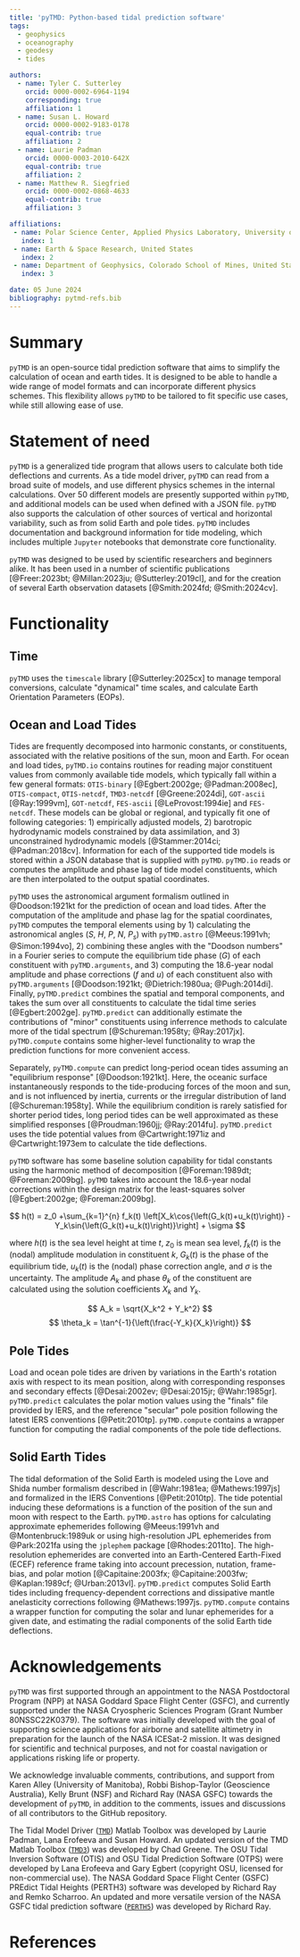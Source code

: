 ```yaml
---
title: 'pyTMD: Python-based tidal prediction software'
tags:
  - geophysics
  - oceanography
  - geodesy
  - tides

authors:
  - name: Tyler C. Sutterley
    orcid: 0000-0002-6964-1194
    corresponding: true
    affiliation: 1
  - name: Susan L. Howard
    orcid: 0000-0002-9183-0178
    equal-contrib: true
    affiliation: 2
  - name: Laurie Padman
    orcid: 0000-0003-2010-642X
    equal-contrib: true
    affiliation: 2
  - name: Matthew R. Siegfried
    orcid: 0000-0002-0868-4633
    equal-contrib: true
    affiliation: 3

affiliations:
 - name: Polar Science Center, Applied Physics Laboratory, University of Washington, United States
   index: 1
 - name: Earth & Space Research, United States
   index: 2
 - name: Department of Geophysics, Colorado School of Mines, United States
   index: 3

date: 05 June 2024
bibliography: pytmd-refs.bib
---
```


# Summary

`pyTMD` is an open-source tidal prediction software that aims to simplify the calculation of ocean and earth tides. It is designed to be able to handle a wide range of model formats and can incorporate different physics schemes. This flexibility allows `pyTMD` to be tailored to fit specific use cases, while still allowing ease of use.

# Statement of need

`pyTMD` is a generalized tide program that allows users to calculate both tide deflections and currents. As a tide model driver, `pyTMD` can read from a broad suite of models, and use different physics schemes in the internal calculations. Over 50 different models are presently supported within `pyTMD`, and additional models can be used when defined with a JSON file. `pyTMD` also supports the calculation of other sources of vertical and horizontal variability, such as from solid Earth and pole tides. `pyTMD` includes documentation and background information for tide modeling, which includes multiple `Jupyter` notebooks that demonstrate core functionality.

`pyTMD` was designed to be used by scientific researchers and beginners alike. It has been used in a number of scientific publications [@Freer:2023bt; @Millan:2023ju; @Sutterley:2019cl], and for the creation of several Earth observation datasets [@Smith:2024fd; @Smith:2024cv]. 

# Functionality

## Time

`pyTMD` uses the `timescale` library [@Sutterley:2025cx] to manage temporal conversions, calculate "dynamical" time scales, and calculate Earth Orientation Parameters (EOPs). 

## Ocean and Load Tides

Tides are frequently decomposed into harmonic constants, or constituents, associated with the relative positions of the sun, moon and Earth. For ocean and load tides, `pyTMD.io` contains routines for reading major constituent values from commonly available tide models, which typically fall within a few general formats: `OTIS-binary` [@Egbert:2002ge; @Padman:2008ec], `OTIS-compact`, `OTIS-netcdf`, `TMD3-netcdf` [@Greene:2024di], `GOT-ascii` [@Ray:1999vm], `GOT-netcdf`, `FES-ascii` [@LeProvost:1994ie] and `FES-netcdf`. These models can be global or regional, and typically fit one of following categories: 1) empirically adjusted models, 2) barotropic hydrodynamic models constrained by data assimilation, and 3) unconstrained hydrodynamic models [@Stammer:2014ci; @Padman:2018cv]. Information for each of the supported tide models is stored within a JSON database that is supplied with `pyTMD`. `pyTMD.io` reads or computes the amplitude and phase lag of tide model constituents, which are then interpolated to the output spatial coordinates. 

`pyTMD` uses the astronomical argument formalism outlined in @Doodson:1921kt for the prediction of ocean and load tides. After the computation of the amplitude and phase lag for the spatial coordinates, `pyTMD` computes the temporal elements using by 1) calculating the astronomical angles ($S$, $H$, $P$, $N$, $P_s$) with `pyTMD.astro` [@Meeus:1991vh; @Simon:1994vo], 2) combining these angles with the "Doodson numbers" in a Fourier series to compute the equilibrium tide phase ($G$) of each constituent with `pyTMD.arguments`, and 3) computing the 18.6-year nodal amplitude and phase corrections ($f$ and $u$) of each constituent also with `pyTMD.arguments` [@Doodson:1921kt; @Dietrich:1980ua; @Pugh:2014di]. Finally, `pyTMD.predict` combines the spatial and temporal components, and takes the sum over all constituents to calculate the tidal time series [@Egbert:2002ge]. `pyTMD.predict` can additionally estimate the contributions of "minor" constituents using inferrence methods to calculate more of the tidal spectrum [@Schureman:1958ty; @Ray:2017jx]. `pyTMD.compute` contains some higher-level functionality to wrap the prediction functions for more convenient access.

Separately, `pyTMD.compute` can predict long-period ocean tides assuming an "equilibrium response" [@Doodson:1921kt]. Here, the oceanic surface instantaneously responds to the tide-producing forces of the moon and sun, and is not influenced by inertia, currents or the irregular distribution of land [@Schureman:1958ty]. While the equilibrium condition is rarely satisfied for shorter period tides, long period tides can be well approximated as these simplified responses [@Proudman:1960jj; @Ray:2014fu]. `pyTMD.predict` uses the tide potential values from @Cartwright:1971iz and @Cartwright:1973em to calculate the tide deflections.

`pyTMD` software has some baseline solution capability for tidal constants using the harmonic method of decomposition [@Foreman:1989dt; @Foreman:2009bg]. `pyTMD` takes into account the 18.6-year nodal corrections within the design matrix for the least-squares solver [@Egbert:2002ge; @Foreman:2009bg].

$$
h(t) = z_0 +\sum_{k=1}^{n} f_k(t) \left[X_k\cos{\left(G_k(t)+u_k(t)\right)} - Y_k\sin{\left(G_k(t)+u_k(t)\right)}\right] + \sigma
$$

where $h(t)$ is the sea level height at time $t$, $z_0$ is mean sea level, $f_k(t)$ is the (nodal) amplitude modulation in constituent $k$, $G_k(t)$ is the phase of the equilibrium tide, $u_k(t)$ is the (nodal) phase correction angle, and $\sigma$ is the uncertainty. The amplitude $A_k$ and phase $\theta_k$ of the constituent are calculated using the solution coefficients $X_k$ and $Y_k$.

$$
A_k = \sqrt{X_k^2 + Y_k^2}
$$
$$
\theta_k = \tan^{-1}{\left(\frac{-Y_k}{X_k}\right)}
$$

## Pole Tides

Load and ocean pole tides are driven by variations in the Earth's rotation axis with respect to its mean position, along with corresponding responses and secondary effects [@Desai:2002ev; @Desai:2015jr; @Wahr:1985gr]. `pyTMD.predict` calculates the polar motion values using the "finals" file provided by IERS, and the reference "secular" pole position following the latest IERS conventions [@Petit:2010tp]. `pyTMD.compute` contains a wrapper function for computing the radial components of the pole tide deflections.

## Solid Earth Tides

The tidal deformation of the Solid Earth is modeled using the Love and Shida number formalism described in [@Wahr:1981ea; @Mathews:1997js] and formalized in the IERS Conventions [@Petit:2010tp]. The tide potential inducing these deformations is a function of the position of the sun and moon with respect to the Earth. `pyTMD.astro` has options for calculating approximate ephemerides following @Meeus:1991vh and @Montenbruck:1989uk or using high-resolution JPL ephemerides from @Park:2021fa using the `jplephem` package [@Rhodes:2011to]. The high-resolution ephemerides are converted into an Earth-Centered Earth-Fixed (ECEF) reference frame taking into account precession, nutation, frame-bias, and polar motion [@Capitaine:2003fx; @Capitaine:2003fw; @Kaplan:1989cf; @Urban:2013vl]. `pyTMD.predict` computes Solid Earth tides including frequency-dependent corrections and dissipative mantle anelasticity corrections following @Mathews:1997js. `pyTMD.compute` contains a wrapper function for computing the solar and lunar ephemerides for a given date, and estimating the radial components of the solid Earth tide deflections.

# Acknowledgements

`pyTMD` was first supported through an appointment to the NASA Postdoctoral Program (NPP) at NASA Goddard Space Flight Center (GSFC), and currently supported under the NASA Cryospheric Sciences Program (Grant Number 80NSSC22K0379). The software was initially developed with the goal of supporting science applications for airborne and satellite altimetry in preparation for the launch of the NASA ICESat-2 mission. It was designed for scientific and technical purposes, and not for coastal navigation or applications risking life or property.

We acknowledge invaluable comments, contributions, and support from Karen Alley (University of Manitoba), Robbi Bishop-Taylor (Geoscience Australia), Kelly Brunt (NSF) and Richard Ray (NASA GSFC) towards the development of `pyTMD`, in addition to the comments, issues and discussions of all contributors to the GitHub repository.

The Tidal Model Driver ([`TMD`](https://github.com/EarthAndSpaceResearch/TMD_Matlab_Toolbox_v2.5)) Matlab Toolbox was developed by Laurie Padman, Lana Erofeeva and Susan Howard. An updated version of the TMD Matlab Toolbox ([`TMD3`](https://github.com/chadagreene/tide-model-driver)) was developed by Chad Greene. The OSU Tidal Inversion Software (OTIS) and OSU Tidal Prediction Software (OTPS) were developed by Lana Erofeeva and Gary Egbert (copyright OSU, licensed for non-commercial use). The NASA Goddard Space Flight Center (GSFC) PREdict Tidal Heights (PERTH3) software was developed by Richard Ray and Remko Scharroo. An updated and more versatile version of the NASA GSFC tidal prediction software ([`PERTH5`](https://codeberg.org/rray/perth5)) was developed by Richard Ray.

# References
